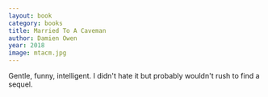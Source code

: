 ```yaml
---
layout: book
category: books
title: Married To A Caveman
author: Damien Owen
year: 2018
image: mtacm.jpg
---
```

Gentle, funny, intelligent.  I didn't hate it but probably wouldn't rush to find a sequel.
